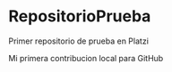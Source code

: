 # RepositorioPrueba
Primer repositorio de prueba en Platzi

Mi primera contribucion local para GitHub

